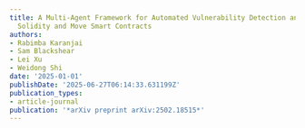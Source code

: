 ```yaml
---
title: A Multi-Agent Framework for Automated Vulnerability Detection and Repair in
  Solidity and Move Smart Contracts
authors:
- Rabimba Karanjai
- Sam Blackshear
- Lei Xu
- Weidong Shi
date: '2025-01-01'
publishDate: '2025-06-27T06:14:33.631199Z'
publication_types:
- article-journal
publication: '*arXiv preprint arXiv:2502.18515*'
---
```

